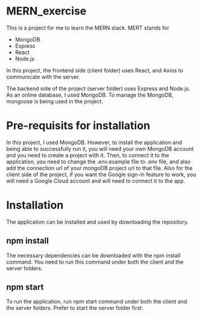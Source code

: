 # MERN_exercise

This is a project for me to learn the MERN stack. MERT stands for
* MongoDB
* Express
* React
* Node.js

In this project, the frontend side (client folder) uses React, and Axios to communicate with the server.

The backend side of the project (server folder) uses Express and Node.js. As an online database, I used MongoDB. To manage the MongoDB, mongoose is being used in the project.

# Pre-requisits for installation
In this project, I used MongoDB. However, to install the application and being able to successfully run it, you will need your own MongoDB account and you need to create a project with it. Then, to connect it
to the application, you need to change the .env.example file to .env file, and also add the connection url of your mongoDB project url to that file. Also for the
client side of the project, if you want the Google sign-in feature to work, you will need a Google Cloud account and will need to connect it to the app. 

# Installation
The application can be installed and used by downloading the repository. 

## npm install
The necessary dependencies can be downloaded with the npm install command. You need to run this command under both the client and the server folders.

## npm start
To run the application, run npm start command under both the client and the server folders. Prefer to start the server folder first.
